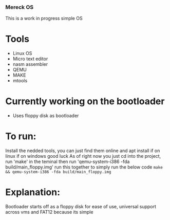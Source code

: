### Mereck OS

This is a work in progress simple OS 
# Tools
- Linux OS
- Micro text editor
- nasm assembler
- QEMU 
- MAKE
- mtools

# Currently working on the bootloader
- Uses floppy disk as bootloader
# To run:
Install the nedded tools, you can just find them online and apt install if on linux if on windows good luck 
As of right now you just cd into the project, run 'make' in the teminal then run 'qemu-system-i386 -fda build/main_floppy.img'
run this together to simply run the below code 
``` make && qemu-system-i386 -fda build/main_floppy.img ```


# Explanation:
Bootloader starts off as a floppy disk for ease of use, universal support across vms and FAT12 because its simple 
